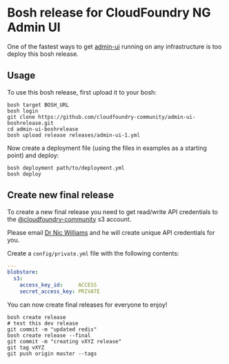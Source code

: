 # Bosh release for CloudFoundry NG Admin UI

One of the fastest ways to get [admin-ui](https://github.com/cloudfoundry-incubator/admin-ui) running on any infrastructure is too deploy this bosh release.

## Usage

To use this bosh release, first upload it to your bosh:

```
bosh target BOSH_URL
bosh login
git clone https://github.com/cloudfoundry-community/admin-ui-boshrelease.git
cd admin-ui-boshrelease
bosh upload release releases/admin-ui-1.yml
```

Now create a deployment file (using the files in examples as a starting point) and deploy:

```
bosh deployment path/to/deployment.yml
bosh deploy
```

## Create new final release

To create a new final release you need to get read/write API credentials to the [@cloudfoundry-community](https://github.com/cloudfoundry-community) s3 account.

Please email [Dr Nic Williams](mailto:&#x64;&#x72;&#x6E;&#x69;&#x63;&#x77;&#x69;&#x6C;&#x6C;&#x69;&#x61;&#x6D;&#x73;&#x40;&#x67;&#x6D;&#x61;&#x69;&#x6C;&#x2E;&#x63;&#x6F;&#x6D;) and he will create unique API credentials for you.

Create a `config/private.yml` file with the following contents:

``` yaml
---
blobstore:
  s3:
    access_key_id:     ACCESS
    secret_access_key: PRIVATE
```

You can now create final releases for everyone to enjoy!

```
bosh create release
# test this dev release
git commit -m "updated redis"
bosh create release --final
git commit -m "creating vXYZ release"
git tag vXYZ
git push origin master --tags
```
